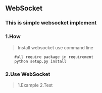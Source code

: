 ## WebSocket
### This is simple websocket implement
### 1.How
> Install websocket use command line

```shell
	#all require package in requirement
	python setup.py install
```

### 2.Use WebSocket
> 1.Example
> 2.Test
